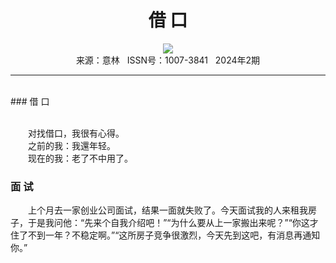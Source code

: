 # <center>借 口</center>

<div align=center><img src="https://raw.githubusercontent.com/leaguecn/magazines/main/img_authors/%d7%f7%d5%df%a3%ba.jpg"></div>

<center>来源：意林   ISSN号：1007-3841   2024年2期</center>

* * *

<br>### 借 口

  
<br>　　对找借口，我很有心得。  
　　之前的我：我還年轻。  
　　现在的我：老了不中用了。

### 面 试

  
　　上个月去一家创业公司面试，结果一面就失败了。今天面试我的人来租我房子，于是我问他：“先来个自我介绍吧！”“为什么要从上一家搬出来呢？”“你这才住了不到一年？不稳定啊。”“这所房子竞争很激烈，今天先到这吧，有消息再通知你。”
